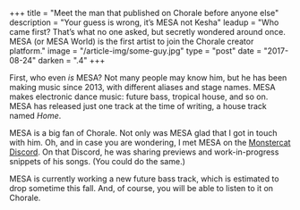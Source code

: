 +++
title = "Meet the man that published on Chorale before anyone else"
description = "Your guess is wrong, it’s MESA not Kesha"
leadup = "Who came first? That’s what no one asked, but secretly wondered around once. MESA (or MESA World) is the first artist to join the Chorale creator platform."
image = "/article-img/some-guy.jpg"
type = "post"
date = "2017-08-24"
darken = ".4"
+++

First, who even *is* MESA? Not many people may know him, but he has been making music since 2013, with different aliases and stage names. MESA makes electronic dance music: future bass, tropical house, and so on. MESA has released just one track at the time of writing, a house track named *Home*.

MESA is a big fan of Chorale. Not only was MESA glad that I got in touch with him. Oh, and in case you are wondering, I met MESA on the [Monstercat Discord](https://discord.gg/Monstercat). On that Discord, he was sharing previews and work-in-progress snippets of his songs. (You could do the same.)

MESA is currently working a new future bass track, which is estimated to drop sometime this fall. And, of course, you will be able to listen to it on Chorale.
